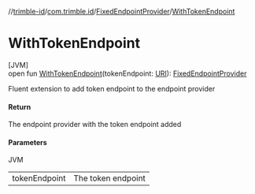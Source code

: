 //[trimble-id](../../../index.md)/[com.trimble.id](../index.md)/[FixedEndpointProvider](index.md)/[WithTokenEndpoint](-with-token-endpoint.md)

# WithTokenEndpoint

[JVM]\
open fun [WithTokenEndpoint](-with-token-endpoint.md)(tokenEndpoint: [URI](https://docs.oracle.com/javase/8/docs/api/java/net/URI.html)): [FixedEndpointProvider](index.md)

Fluent extension to add token endpoint to the endpoint provider

#### Return

The endpoint provider with the token endpoint added

#### Parameters

JVM

| | |
|---|---|
| tokenEndpoint | The token endpoint |
